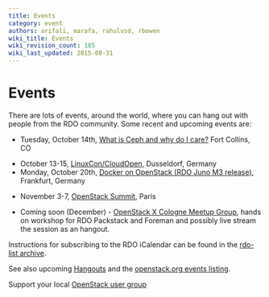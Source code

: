 ```yaml
---
title: Events
category: event
authors: arifali, marafa, rahulvsd, rbowen
wiki_title: Events
wiki_revision_count: 185
wiki_last_updated: 2015-08-31
---
```


# Events

There are lots of events, around the world, where you can hang out with people from the RDO community. Some recent and upcoming events are:

*   Tuesday, October 14th, [What is Ceph and why do I care?](http://www.meetup.com/OpenStack-Colorado/events/210326972/) Fort Collins, CO

<!-- -->

*   October 13-15, [LinuxCon/CloudOpen](http://events.linuxfoundation.org/events/linuxcon-europe), Dusseldorf, Germany
*   Monday, October 20th, [Docker on OpenStack (RDO Juno M3 release)](http://www.meetup.com/OpenStack-MeetUp-Frankfurt/events/194344152/), Frankfurt, Germany

<!-- -->

*   November 3-7, [OpenStack Summit](http://openstack.org/summit), Paris

<!-- -->

*   Coming soon (December) - [OpenStack X Cologne Meetup Group](http://www.meetup.com/OpenStack-X/), hands on workshop for RDO Packstack and Foreman and possibly live stream the session as an hangout.

Instructions for subscribing to the RDO iCalendar can be found in the [rdo-list archive](https://www.redhat.com/archives/rdo-list/2014-January/msg00133.html).

See also upcoming [Hangouts](Hangouts) and the [openstack.org events listing](http://www.openstack.org/community/events/).

Support your local [OpenStack user group](https://wiki.openstack.org/wiki/OpenStack_User_Groups)
